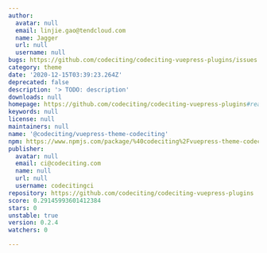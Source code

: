 ```yaml
---
author:
  avatar: null
  email: linjie.gao@tendcloud.com
  name: Jagger
  url: null
  username: null
bugs: https://github.com/codeciting/codeciting-vuepress-plugins/issues
category: theme
date: '2020-12-15T03:39:23.264Z'
deprecated: false
description: '> TODO: description'
downloads: null
homepage: https://github.com/codeciting/codeciting-vuepress-plugins#readme
keywords: null
license: null
maintainers: null
name: '@codeciting/vuepress-theme-codeciting'
npm: https://www.npmjs.com/package/%40codeciting%2Fvuepress-theme-codeciting
publisher:
  avatar: null
  email: ci@codeciting.com
  name: null
  url: null
  username: codecitingci
repository: https://github.com/codeciting/codeciting-vuepress-plugins
score: 0.29145993601412384
stars: 0
unstable: true
version: 0.2.4
watchers: 0

---
```


